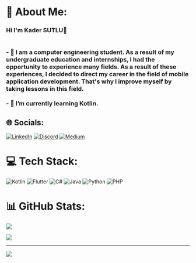 # 💫 About Me:
### Hi I'm Kader SUTLU👋<br><br><br>- 🔭 I am a computer engineering student. As a result of my undergraduate education and internships, I had the opportunity to experience many fields. As a result of these experiences, I decided to direct my career in the field of mobile application development. That's why I improve myself by taking lessons in this field.<br><br>- 🌱 I’m currently learning Kotlin. 


## 🌐 Socials:
[![LinkedIn](https://img.shields.io/badge/LinkedIn-%230077B5.svg?logo=linkedin&logoColor=white)](https://www.linkedin.com/in/kadersutlu/) [![Discord](https://img.shields.io/badge/Discord-%237289DA.svg?logo=discord&logoColor=white)](https://discord.gg/kadersutlu34) [![Medium](https://img.shields.io/badge/Medium-12100E?logo=medium&logoColor=white)](https://medium.com/@medium.com/@sutlukader) 

# 💻 Tech Stack:
![Kotlin](https://img.shields.io/badge/kotlin-%230095D5.svg?style=for-the-badge&logo=kotlin&logoColor=white) ![Flutter](https://img.shields.io/badge/Flutter-%2302569B.svg?style=for-the-badge&logo=Flutter&logoColor=white) ![C#](https://img.shields.io/badge/c%23-%23239120.svg?style=for-the-badge&logo=c-sharp&logoColor=white) ![Java](https://img.shields.io/badge/java-%23ED8B00.svg?style=for-the-badge&logo=java&logoColor=white) ![Python](https://img.shields.io/badge/python-3670A0?style=for-the-badge&logo=python&logoColor=ffdd54) ![PHP](https://img.shields.io/badge/php-%23777BB4.svg?style=for-the-badge&logo=php&logoColor=white)
# 📊 GitHub Stats:
![](https://github-readme-stats.vercel.app/api?username=kadersuutlu&theme=dark&hide_border=false&include_all_commits=false&count_private=false)<br/>

![](https://github-readme-stats.vercel.app/api/top-langs/?username=kadersuutlu&theme=dark&hide_border=false&include_all_commits=false&count_private=false&layout=compact)

---
[![](https://visitcount.itsvg.in/api?id=kadersuutlu&icon=0&color=0)](https://visitcount.itsvg.in)

<!-- Proudly created with GPRM ( https://gprm.itsvg.in ) -->
